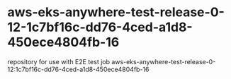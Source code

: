 # aws-eks-anywhere-test-release-0-12-1c7bf16c-dd76-4ced-a1d8-450ece4804fb-16
repository for use with E2E test job aws-eks-anywhere-test-release-0-12:1c7bf16c-dd76-4ced-a1d8-450ece4804fb-16
